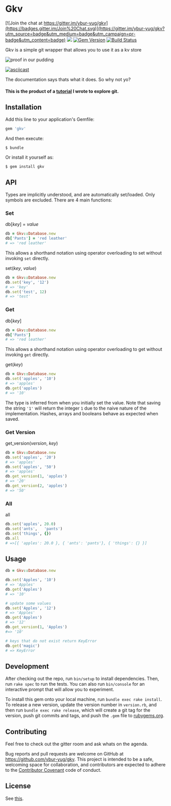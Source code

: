 # Gkv
[![Join the chat at https://gitter.im/ybur-yug/gkv](https://badges.gitter.im/Join%20Chat.svg)](https://gitter.im/ybur-yug/gkv?utm_source=badge&utm_medium=badge&utm_campaign=pr-badge&utm_content=badge)
<a href="https://codeclimate.com/github/ybur-yug/gkv"><img src="https://codeclimate.com/github/ybur-yug/gkv/badges/gpa.svg" /></a>
[![Gem Version](https://badge.fury.io/rb/gkv.svg)](http://badge.fury.io/rb/gkv)
[![Build Status](https://travis-ci.org/ybur-yug/gkv.svg?branch=master)](https://travis-ci.org/ybur-yug/gkv)


Gkv is a simple git wrapper that allows you to use it as a kv store

![proof in our pudding](http://i.imgur.com/EKdt7oR.png)

[![asciicast](https://asciinema.org/a/a157ouz4ju5cy9v5r3pexhj4k.png)](https://asciinema.org/a/a157ouz4ju5cy9v5r3pexhj4k)

The documentation says thats what it does. So why not yo?

#### This is the product of a [tutorial](https://github.com/ybur-yug/git_kv_store_tutorial) I wrote to explore git.

## Installation

Add this line to your application's Gemfile:

```ruby
gem 'gkv'
```

And then execute:

    $ bundle

Or install it yourself as:

    $ gem install gkv

## API
Types are implicitly understood, and are automatically set/loaded. Only symbols are excluded.
There are 4 main functions:

### Set

db[*key*] = *value*

```ruby
db = Gkv::Database.new
db['Pants'] = 'red leather'
# => 'red leather'
```
This allows a shorthand notation using operator overloading to set without invoking `set` directly.


set(*key*, *value*)

```ruby
db = Gkv::Database.new
db.set('key', '12')
# => 'key'
db.set('test', 12)
# => 'test'
```

### Get

db[*key*]

```ruby
db = Gkv::Database.new
db['Pants']
# => 'red leather'
```
This allows a shorthand notation using operator overloading to get without invoking `get` directly.


get(*key*)

```ruby
db = Gkv::Database.new
db.set('apples', '10')
# => 'apples'
db.get('apples')
# => '10'
```

The type is inferred from when you initially set the value. Note that saving the string `'1'` will
return the integer `1` due to the naive nature of the implementation. Hashes, arrays and booleans
behave as expected when saved.

### Get Version

get_version(*version*, *key*)

```ruby
db = Gkv::Database.new
db.set('apples', '20')
# => 'apples'
db.set('apples', '50')
# => 'apples'
db.get_version(1, 'apples')
# => '20'
db.get_version(2, 'apples')
# => '50'
```

### All

all

```ruby
db.set('apples', 20.0)
db.set('ants',   'pants')
db.set('things', {})
db.all
# =>[{ 'apples': 20.0 }, { 'ants': 'pants'}, { 'things': {} }]
```

## Usage

```ruby
db = Gkv::Database.new

db.set('Apples', '10')
# => 'Apples'
db.get('Apples')
# => '10'

# update some values
db.set('Apples', '12')
# => 'Apples'
db.get('Apples')
# => '12'
db.get_version(1, 'Apples')
#=> '10'

# keys that do not exist return KeyError
db.get('magic')
# => KeyError
```

## Development

After checking out the repo, run `bin/setup` to install dependencies. Then, run `rake spec` to run the
tests. You can also run `bin/console` for an interactive prompt that will allow you to experiment.

To install this gem onto your local machine, run `bundle exec rake install`. To release a new version,
update the version number in `version.rb`, and then run `bundle exec rake release`, which will create
a git tag for the version, push git commits and tags, and push the `.gem` file to [rubygems.org](https://rubygems.org).

## Contributing
Feel free to check out the gitter room and ask whats on the agenda.

Bug reports and pull requests are welcome on GitHub at https://github.com/ybur-yug/gkv. This project is
intended to be a safe, welcoming space for collaboration, and contributors are expected to adhere to
the [Contributor Covenant](contributor-covenant.org) code of conduct.

## License

See [this](http://www.wtfpl.net/about/).
